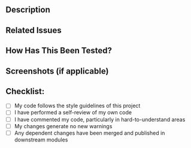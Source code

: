 ## Description
<!-- Provide a short description explaining the changes you are making in this PR -->

## Related Issues
<!-- Mention any related issues or tasks, e.g. closes #123 -->

## How Has This Been Tested?
<!-- Describe the testing steps to ensure functionality works as expected -->

## Screenshots (if applicable)
<!-- Please add screenshots or screen recordings to provide visual evidence of the changes, if needed. -->

## Checklist:
- [ ] My code follows the style guidelines of this project
- [ ] I have performed a self-review of my own code
- [ ] I have commented my code, particularly in hard-to-understand areas
- [ ] My changes generate no new warnings
- [ ] Any dependent changes have been merged and published in downstream modules
